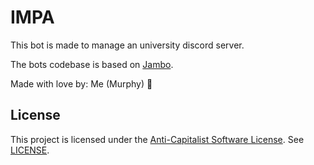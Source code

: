 # IMPA

This bot is made to manage an university discord server.

The bots codebase is based on [Jambo](https://github.com/Cowoding-Jams/Jambo).

Made with love by: Me (Murphy) 🥰

## License

This project is licensed under the [Anti-Capitalist Software License](https://anticapitalist.software/). See [LICENSE](LICENSE).

